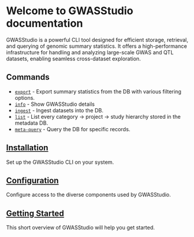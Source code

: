 # Welcome to GWASStudio documentation

GWASStudio is a powerful CLI tool designed for efficient storage, retrieval, and querying of genomic summary statistics. It offers a high-performance infrastructure for handling and analyzing large-scale GWAS and QTL datasets, enabling seamless cross-dataset exploration.

## Commands

* [`export`](commands.md#export) - Export summary statistics from the DB with various filtering options.
* [`info`](commands.md#info) - Show GWASStudio details
* [`ingest`](commands.md#ingest) - Ingest datasets into the DB.
* [`list`](commands.md#list) - List every category → project → study hierarchy stored in the metadata DB.
* [`meta-query`](commands.md#meta-query) - Query the DB for specific records.


## [Installation](installation.md)

Set up the GWASStudio CLI on your system.

## [Configuration](configuration.md)

Configure access to the diverse components used by GWASStudio.

## [Getting Started](getting-started.md)

This short overview of GWASStudio will help you get started.
